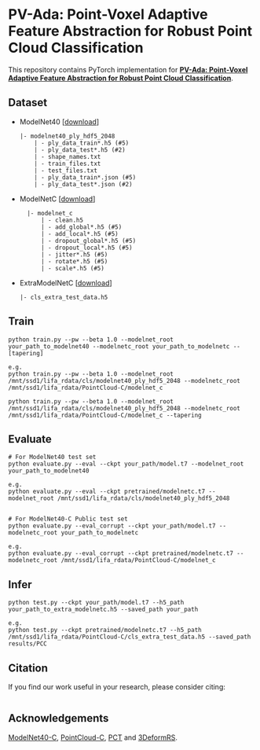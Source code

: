 # PV-Ada: Point-Voxel Adaptive Feature Abstraction for Robust Point Cloud Classification

This repository contains PyTorch implementation for **[PV-Ada: Point-Voxel Adaptive Feature Abstraction for Robust Point Cloud Classification]()**.

## Dataset

- ModelNet40 [[download](https://shapenet.cs.stanford.edu/media/modelnet40_ply_hdf5_2048.zip)]
    ```
    |- modelnet40_ply_hdf5_2048
        | - ply_data_train*.h5 (#5)
        | - ply_data_test*.h5 (#2)
        | - shape_names.txt
        | - train_files.txt
        | - test_files.txt
        | - ply_data_train*.json (#5)
        | - ply_data_test*.json (#2)
    ```
- ModelNetC [[download](https://drive.google.com/file/d/1KE6MmXMtfu_mgxg4qLPdEwVD5As8B0rm/view?usp=sharing)]
  ```
    |- modelnet_c
        | - clean.h5
        | - add_global*.h5 (#5)
        | - add_local*.h5 (#5)
        | - dropout_global*.h5 (#5)
        | - dropout_local*.h5 (#5)
        | - jitter*.h5 (#5)
        | - rotate*.h5 (#5)
        | - scale*.h5 (#5)
    ```
- ExtraModelNetC [[download](https://codalab.lisn.upsaclay.fr/my/datasets/download/4828e96c-9d9f-49f9-ae31-d497a21a63b3)]
  ```
  |- cls_extra_test_data.h5
  ```


## Train

```
python train.py --pw --beta 1.0 --modelnet_root your_path_to_modelnet40 --modelnetc_root your_path_to_modelnetc --[tapering]

e.g. 
python train.py --pw --beta 1.0 --modelnet_root /mnt/ssd1/lifa_rdata/cls/modelnet40_ply_hdf5_2048 --modelnetc_root /mnt/ssd1/lifa_rdata/PointCloud-C/modelnet_c

python train.py --pw --beta 1.0 --modelnet_root /mnt/ssd1/lifa_rdata/cls/modelnet40_ply_hdf5_2048 --modelnetc_root /mnt/ssd1/lifa_rdata/PointCloud-C/modelnet_c --tapering
```

## Evaluate

```
# For ModelNet40 test set
python evaluate.py --eval --ckpt your_path/model.t7 --modelnet_root your_path_to_modelnet40 

e.g.
python evaluate.py --eval --ckpt pretrained/modelnetc.t7 --modelnet_root /mnt/ssd1/lifa_rdata/cls/modelnet40_ply_hdf5_2048


# For ModelNet40-C Public test set
python evaluate.py --eval_corrupt --ckpt your_path/model.t7 --modelnetc_root your_path_to_modelnetc

e.g.
python evaluate.py --eval_corrupt --ckpt pretrained/modelnetc.t7 --modelnetc_root /mnt/ssd1/lifa_rdata/PointCloud-C/modelnet_c
```

## Infer

```
python test.py --ckpt your_path/model.t7 --h5_path your_path_to_extra_modelnetc.h5 --saved_path your_path

e.g.
python test.py --ckpt pretrained/modelnetc.t7 --h5_path /mnt/ssd1/lifa_rdata/PointCloud-C/cls_extra_test_data.h5 --saved_path results/PCC 
```

## Citation
If you find our work useful in your research, please consider citing: 
```

```

## Acknowledgements

[ModelNet40-C](https://github.com/jiawei-ren/ModelNet-C), [PointCloud-C](https://github.com/ldkong1205/PointCloud-C), [PCT](https://github.com/MenghaoGuo/PCT) and [3DeformRS](https://github.com/gaperezsa/3DeformRS).